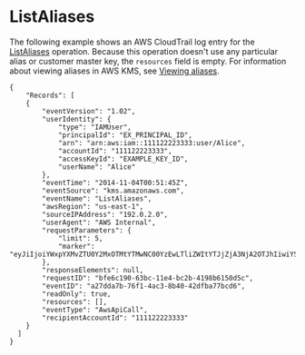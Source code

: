 # ListAliases<a name="ct-listaliases"></a>

The following example shows an AWS CloudTrail log entry for the [ListAliases](https://docs.aws.amazon.com/kms/latest/APIReference/API_ListAliases.html) operation\. Because this operation doesn't use any particular alias or customer master key, the `resources` field is empty\. For information about viewing aliases in AWS KMS, see [Viewing aliases](kms-alias.md#alias-view)\.

```
{
    "Records": [
    {
        "eventVersion": "1.02",
        "userIdentity": {
            "type": "IAMUser",
            "principalId": "EX_PRINCIPAL_ID",
            "arn": "arn:aws:iam::111122223333:user/Alice",
            "accountId": "111122223333",
            "accessKeyId": "EXAMPLE_KEY_ID",
            "userName": "Alice"
        },
        "eventTime": "2014-11-04T00:51:45Z",
        "eventSource": "kms.amazonaws.com",
        "eventName": "ListAliases",
        "awsRegion": "us-east-1",
        "sourceIPAddress": "192.0.2.0",
        "userAgent": "AWS Internal",
        "requestParameters": {
            "limit": 5,
            "marker": "eyJiIjoiYWxpYXMvZTU0Y2MxOTMtYTMwNC00YzEwLTliZWItYTJjZjA3NjA2OTJhIiwiYSI6ImFsaWFzL2U1NGNjMTkzLWEzMDQtNGMxMC05YmViLWEyY2YwNzYwNjkyYSJ9"
        },
        "responseElements": null,
        "requestID": "bfe6c190-63bc-11e4-bc2b-4198b6150d5c",
        "eventID": "a27dda7b-76f1-4ac3-8b40-42dfba77bcd6",
        "readOnly": true,
        "resources": [],
        "eventType": "AwsApiCall",
        "recipientAccountId": "111122223333"
    }
  ]
}
```